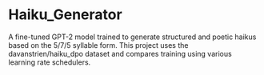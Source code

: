 # Haiku_Generator

A fine-tuned GPT-2 model trained to generate structured and poetic haikus based on the 5/7/5 syllable form. This project uses the davanstrien/haiku_dpo dataset and compares training using various learning rate schedulers.
